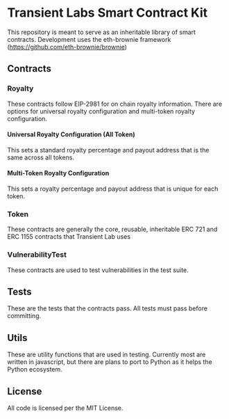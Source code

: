 # Transient Labs Smart Contract Kit

This repository is meant to serve as an inheritable library of smart contracts. Development uses the eth-brownie framework (https://github.com/eth-brownie/brownie)

## Contracts
### Royalty
These contracts follow EIP-2981 for on chain royalty information. There are options for universal royalty configuration and multi-token royalty configuration. 

#### Universal Royalty Configuration (All Token)
This sets a standard royalty percentage and payout address that is the same across all tokens.

#### Multi-Token Royalty Configuration
This sets a royalty percentage and payout address that is unique for each token.

### Token
These contracts are generally the core, reusable, inheritable ERC 721 and ERC 1155 contracts that Transient Lab uses

### VulnerabilityTest
These contracts are used to test vulnerabilities in the test suite.

## Tests
These are the tests that the contracts pass. All tests must pass before committing.

## Utils
These are utility functions that are used in testing. Currently most are written in javascript, but there are plans to port to Python as it helps the Python ecosystem.

## License
All code is licensed per the MIT License.